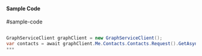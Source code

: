 #### Sample Code
#sample-code 

```C#

GraphServiceClient graphClient = new GraphServiceClient();
var contacts = await graphClient.Me.Contacts.Contacts.Request().GetAsync();
*** 

```